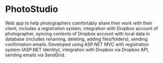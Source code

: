 # PhotoStudio
Web app to help photographers comfortably share their work with their client, includes a registration system, integration with Dropbox account of photographer, syncing contents of Dropbox account with local data in database (includes renaming, deleting, adding files/folders), sending confirmation emails. Developed using ASP.NET MVC with registration system (ASP.NET Identity), integration with Dropbox via Dropbox API, sending emails via SendGrid.
